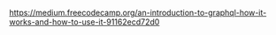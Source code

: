 https://medium.freecodecamp.org/an-introduction-to-graphql-how-it-works-and-how-to-use-it-91162ecd72d0
